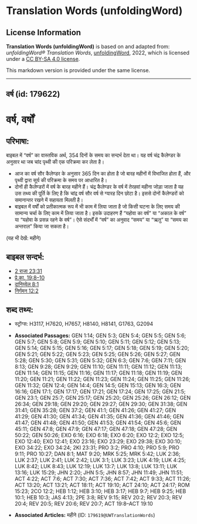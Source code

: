 # Translation Words (unfoldingWord)

## License Information

**Translation Words (unfoldingWord)** is based on and adapted from: _unfoldingWord® Translation Words_, [unfoldingWord](https://unfoldingword.org/utw), 2022, which is licensed under a [CC BY-SA 4.0 license](https://creativecommons.org/licenses/by-sa/4.0/legalcode.en).

This markdown version is provided under the same license.



--------------------------------

## वर्ष (id: 179622)

वर्ष, वर्षों
============

परिभाषा:
--------

बाइबल में “वर्ष” का वास्तविक अर्थ, 354 दिनों के समय का सन्दर्भ देता था। यह वर्ष चंद्र कैलेण्डर के अनुसार था जब चांद पृथ्वी की एक परिक्रमा कर लेता है।

* आज का वर्ष सौर कैलेण्डर के अनुसार 365 दिन का होता है जो बारह महीनों में विभाजित होता हैं, और पृथ्वी द्वारा सूर्य की परिक्रमा के समय पर आधारित है।
* दोनों ही कैलेण्डरों में वर्ष के बारह महीने हैं। चंद्र कैलेण्डर के वर्ष में तेरहवां महीना जोड़ा जाता है यह उस तथ्य की पूर्ति के लिए है कि चांद्र वर्ष सौर वर्ष से ग्यारह दिन छोटा है। इससे दोनों कैलेण्डरों को समानान्तर रखने में सहायता मिलती है।
* बाइबल में वर्षों को प्रतीकात्मक रूप में भी काम में लिया जाता है जो किसी घटना के लिए समय की सामान्य चर्चा के लिए काम में लिया जाता है। इसके उदाहरण हैं “यहोवा का वर्ष” या “अकाल के वर्ष” या “यहोवा के प्रसन्न रहने के वर्ष”। ऐसे संदर्भों में “वर्ष” का अनुवाद “समय” या “ऋतु” या “समय का अन्तराल” किया जा सकता है।

(यह भी देखें: महीने)

बाइबल सन्दर्भ:
--------------

* [2 राजा 23:31](https://ref.ly/2Kgs0:0)
* [प्रे.का. 19:8–10](https://ref.ly/Acts19:8-Acts19:10)
* [दानिय्येल 8:1](https://ref.ly/Dan8:1)
* [निर्गमन 12:2](https://ref.ly/Exod12:2)

शब्द तथ्य:
----------

* स्ट्रोंग्स: H3117, H7620, H7657, H8140, H8141, G1763, G2094

* **Associated Passages:** GEN 1:14; GEN 5:3; GEN 5:4; GEN 5:5; GEN 5:6; GEN 5:7; GEN 5:8; GEN 5:9; GEN 5:10; GEN 5:11; GEN 5:12; GEN 5:13; GEN 5:14; GEN 5:15; GEN 5:16; GEN 5:17; GEN 5:18; GEN 5:19; GEN 5:20; GEN 5:21; GEN 5:22; GEN 5:23; GEN 5:25; GEN 5:26; GEN 5:27; GEN 5:28; GEN 5:30; GEN 5:31; GEN 5:32; GEN 6:3; GEN 7:6; GEN 7:11; GEN 8:13; GEN 9:28; GEN 9:29; GEN 11:10; GEN 11:11; GEN 11:12; GEN 11:13; GEN 11:14; GEN 11:15; GEN 11:16; GEN 11:17; GEN 11:18; GEN 11:19; GEN 11:20; GEN 11:21; GEN 11:22; GEN 11:23; GEN 11:24; GEN 11:25; GEN 11:26; GEN 11:32; GEN 12:4; GEN 14:4; GEN 14:5; GEN 15:13; GEN 16:3; GEN 16:16; GEN 17:1; GEN 17:17; GEN 17:21; GEN 17:24; GEN 17:25; GEN 21:5; GEN 23:1; GEN 25:7; GEN 25:17; GEN 25:20; GEN 25:26; GEN 26:12; GEN 26:34; GEN 29:18; GEN 29:20; GEN 29:27; GEN 29:30; GEN 31:38; GEN 31:41; GEN 35:28; GEN 37:2; GEN 41:1; GEN 41:26; GEN 41:27; GEN 41:29; GEN 41:30; GEN 41:34; GEN 41:35; GEN 41:36; GEN 41:46; GEN 41:47; GEN 41:48; GEN 41:50; GEN 41:53; GEN 41:54; GEN 45:6; GEN 45:11; GEN 47:8; GEN 47:9; GEN 47:17; GEN 47:18; GEN 47:28; GEN 50:22; GEN 50:26; EXO 6:16; EXO 6:18; EXO 6:20; EXO 12:2; EXO 12:5; EXO 12:40; EXO 12:41; EXO 23:16; EXO 23:29; EXO 29:38; EXO 30:10; EXO 34:22; EXO 34:24; 2KI 23:31; PRO 3:2; PRO 4:10; PRO 5:9; PRO 9:11; PRO 10:27; DAN 8:1; MAT 9:20; MRK 5:25; MRK 5:42; LUK 2:36; LUK 2:37; LUK 2:41; LUK 2:42; LUK 3:1; LUK 3:23; LUK 4:19; LUK 4:25; LUK 8:42; LUK 8:43; LUK 12:19; LUK 13:7; LUK 13:8; LUK 13:11; LUK 13:16; LUK 15:29; JHN 2:20; JHN 5:5; JHN 8:57; JHN 11:49; JHN 11:51; ACT 4:22; ACT 7:6; ACT 7:30; ACT 7:36; ACT 7:42; ACT 9:33; ACT 11:26; ACT 13:20; ACT 13:21; ACT 18:11; ACT 19:10; ACT 24:10; ACT 24:17; ROM 15:23; 2CO 12:2; HEB 1:12; HEB 3:10; HEB 3:17; HEB 9:7; HEB 9:25; HEB 10:1; HEB 10:3; JAS 4:13; 2PE 3:8; REV 9:15; REV 20:2; REV 20:3; REV 20:4; REV 20:5; REV 20:6; REV 20:7; ACT 19:8–ACT 19:10
* **Associated Articles:** महीने (ID: `179619@UWTranslationWords`)

